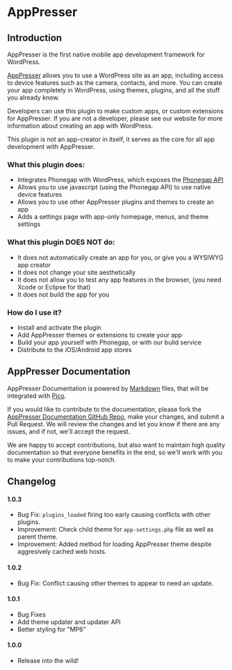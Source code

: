 # AppPresser

## Introduction

AppPresser is the first native mobile app development framework for WordPress.

[AppPresser](http://apppresser.com/ "AppPresser mobile apps with WordPress") allows you to use a WordPress site as an app, including access to device features such as the camera, contacts, and more. You can create your app completely in WordPress, using themes, plugins, and all the stuff you already know.

Developers can use this plugin to make custom apps, or custom extensions for AppPresser. If you are not a developer, please see our website for more information about creating an app with WordPress.

This plugin is not an app-creator in itself, it serves as the core for all app development with AppPresser.

### What this plugin does:

*   Integrates Phonegap with WordPress, which exposes the [Phonegap API](http://docs.phonegap.com/en/3.2.0/index.html "Phonegap docs")
*   Allows you to use javascript (using the Phonegap API) to use native device features
*   Allows you to use other AppPresser plugins and themes to create an app
*   Adds a settings page with app-only homepage, menus, and theme settings

### What this plugin DOES NOT do:

*   It does not automatically create an app for you, or give you a WYSIWYG app creator
*   It does not change your site aesthetically
*   It does not allow you to test any app features in the browser, (you need Xcode or Eclipse for that)
*   It does not build the app for you

### How do I use it?

*   Install and activate the plugin
*   Add AppPresser themes or extensions to create your app
*   Build your app yourself with Phonegap, or with our build service
*   Distribute to the iOS/Android app stores

## AppPresser Documentation

AppPresser Documentation is powered by [Markdown](http://daringfireball.net/projects/markdown/) files, that will be integrated with [Pico](https://github.com/gilbitron/Pico).

If you would like to contribute to the documentation, please fork the [AppPresser Documentation GitHub Repo](https://github.com/WebDevStudios/AppPresser-Documenation), make your changes, and submit a Pull Request. We will review the changes and let you know if there are any issues, and if not, we'll accept the request.

We are happy to accept contributions, but also want to maintain high quality documentation so that everyone benefits in the end, so we'll work with you to make your contributions top-notch.

## Changelog

#### 1.0.3
* Bug Fix: `plugins_loaded` firing too early causing conflicts with other plugins.
* Improvement: Check child theme for `app-settings.php` file as well as parent theme.
* Improvement: Added method for loading AppPresser theme despite aggresively cached web hosts.


#### 1.0.2
* Bug Fix: Conflict causing other themes to appear to need an update.

#### 1.0.1
* Bug Fixes
* Add theme updater and updater API
* Better styling for "MP6"

#### 1.0.0
* Release into the wild!